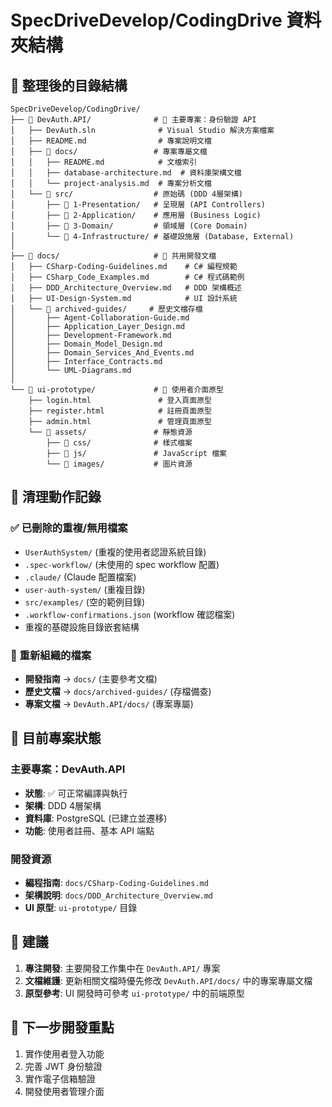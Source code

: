 # SpecDriveDevelop/CodingDrive 資料夾結構

## 📁 整理後的目錄結構

```
SpecDriveDevelop/CodingDrive/
├── 📁 DevAuth.API/              # 🎯 主要專案：身份驗證 API
│   ├── DevAuth.sln              # Visual Studio 解決方案檔案
│   ├── README.md                # 專案說明文檔
│   ├── 📁 docs/                 # 專案專屬文檔
│   │   ├── README.md            # 文檔索引
│   │   ├── database-architecture.md  # 資料庫架構文檔
│   │   └── project-analysis.md  # 專案分析文檔
│   └── 📁 src/                  # 原始碼 (DDD 4層架構)
│       ├── 📁 1-Presentation/   # 呈現層 (API Controllers)
│       ├── 📁 2-Application/    # 應用層 (Business Logic)
│       ├── 📁 3-Domain/         # 領域層 (Core Domain)
│       └── 📁 4-Infrastructure/ # 基礎設施層 (Database, External)
│
├── 📁 docs/                     # 🧭 共用開發文檔
│   ├── CSharp-Coding-Guidelines.md    # C# 編程規範
│   ├── CSharp_Code_Examples.md        # C# 程式碼範例
│   ├── DDD_Architecture_Overview.md   # DDD 架構概述
│   ├── UI-Design-System.md            # UI 設計系統
│   └── 📁 archived-guides/     # 歷史文檔存檔
│       ├── Agent-Collaboration-Guide.md
│       ├── Application_Layer_Design.md
│       ├── Development-Framework.md
│       ├── Domain_Model_Design.md
│       ├── Domain_Services_And_Events.md
│       ├── Interface_Contracts.md
│       └── UML-Diagrams.md
│
└── 📁 ui-prototype/             # 🎨 使用者介面原型
    ├── login.html               # 登入頁面原型
    ├── register.html            # 註冊頁面原型
    ├── admin.html               # 管理頁面原型
    └── 📁 assets/               # 靜態資源
        ├── 📁 css/              # 樣式檔案
        ├── 📁 js/               # JavaScript 檔案
        └── 📁 images/           # 圖片資源
```

## 🧹 清理動作記錄

### ✅ 已刪除的重複/無用檔案
- `UserAuthSystem/` (重複的使用者認證系統目錄)
- `.spec-workflow/` (未使用的 spec workflow 配置)
- `.claude/` (Claude 配置檔案)
- `user-auth-system/` (重複目錄)
- `src/examples/` (空的範例目錄)
- `.workflow-confirmations.json` (workflow 確認檔案)
- 重複的基礎設施目錄嵌套結構

### 📁 重新組織的檔案
- **開發指南** → `docs/` (主要參考文檔)
- **歷史文檔** → `docs/archived-guides/` (存檔備查)
- **專案文檔** → `DevAuth.API/docs/` (專案專屬)

## 🎯 目前專案狀態

### 主要專案：DevAuth.API
- **狀態**: ✅ 可正常編譯與執行
- **架構**: DDD 4層架構
- **資料庫**: PostgreSQL (已建立並遷移)
- **功能**: 使用者註冊、基本 API 端點

### 開發資源
- **編程指南**: `docs/CSharp-Coding-Guidelines.md`
- **架構說明**: `docs/DDD_Architecture_Overview.md`
- **UI 原型**: `ui-prototype/` 目錄

## 📝 建議

1. **專注開發**: 主要開發工作集中在 `DevAuth.API/` 專案
2. **文檔維護**: 更新相關文檔時優先修改 `DevAuth.API/docs/` 中的專案專屬文檔
3. **原型參考**: UI 開發時可參考 `ui-prototype/` 中的前端原型

## 🔄 下一步開發重點

1. 實作使用者登入功能
2. 完善 JWT 身份驗證
3. 實作電子信箱驗證
4. 開發使用者管理介面